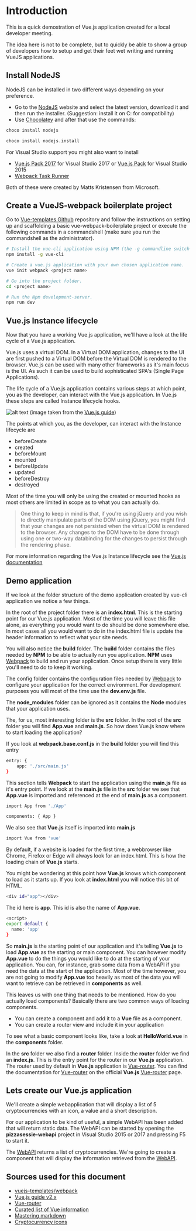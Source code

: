 # Introduction

This is a quick demostration of Vue.js application created for a local developer meeting.

The idea here is not to be complete, but to quickly be able to show a group of developers how to setup and get their feet wet writing and running VueJS applications.

## Install NodeJS

NodeJS can be installed in two different ways depending on your preference.

- Go to the [NodeJS](https://nodejs.org/en/) website and select the latest version, download it and then run the installer. (Suggestion: install it on C: for compatibility)
- Use [Chocolatey](https://chocolatey.org/install) and after that use the commands:

```bash
choco install nodejs

choco install nodejs.install
```

For Visual Studio support you might also want to install

- [Vue.js Pack 2017](https://marketplace.visualstudio.com/items?itemName=MadsKristensen.VuejsPack-18329) for Visual Studio 2017 or [Vue.js Pack](https://marketplace.visualstudio.com/items?itemName=MadsKristensen.VuejsPack) for Visual Studio 2015
- [Webpack Task Runner](https://marketplace.visualstudio.com/items?itemName=MadsKristensen.WebPackTaskRunner)

Both of these were created by Matts Kristensen from Microsoft.

## Create a VueJS-webpack boilerplate project

Go to [Vue-templates Github](https://github.com/vuejs-templates/webpack) repository and follow the instructions on setting up and scaffolding a basic vue-webpack-boilerplate project or execute the following commands in a commandshell (make sure you run the commandshell as the administrator).

```bash
# Install the vue-cli application using NPM (the -g commandline switch means install globally).
npm install -g vue-cli

# Create a vue.js application with your own chosen application name.
vue init webpack <project name>

# Go into the project folder.
cd <project name>

# Run the Npm development-server.
npm run dev
```

## Vue.js Instance lifecycle

Now that you have a working Vue.js application, we'll have a look at the life cycle of a Vue.js application.

Vue.js uses a virtual DOM. In a Virtual DOM application, changes to the UI are first pushed to a Virtual DOM before the Virtual DOM is rendered to the browser. Vue.js can be used with many other frameworks as it's main focus is the UI. As such it can be used to build sophisticated SPA's (Single Page Applications).

The life cycle of a Vue.js application contains various steps at which point, you as the developer, can interact with the Vue.js application. In Vue.js these steps are called Instance lifecycle hooks.

![alt text](https://vuejs.org/images/lifecycle.png "Vue.js Instance lifecycle")
(image taken from the [Vue.js guide](https://vuejs.org/v2/guide/instance.html))

The points at which you, as the developer, can interact with the Instance lifecycle are

- beforeCreate
- created
- beforeMount
- mounted
- beforeUpdate
- updated
- beforeDestroy
- destroyed

Most of the time you will only be using the created or mounted hooks as most others are limited in scope as to what you can actually do.

> One thing to keep in mind is that, if you're using jQuery and you wish to directly manipulate parts of the DOM using jQuery, you might find that your changes are not persisted when the virtual DOM is rendered to the browser. Any changes to the DOM have to be done through using one or two-way databinding for the changes to persist through the rendering phase.

For more information regarding the Vue.js Instance lifecycle see the [Vue.js documentation](https://vuejs.org/v2/guide/instance.html)

## Demo application

If we look at the folder structure of the demo application created by vue-cli application we notice a few things.

In the root of the project folder there is an **index.html**. This is the starting point for our Vue.js application. Most of the time you will leave this file alone, as everything you would want to do should be done somewhere else. In most cases all you would want to do in the index.html file is update the header information to reflect what your site needs.

You will also notice the **build** folder. The **build** folder contains the files needed by **NPM** to be able to actually run you application. **NPM** uses [Webpack](https://webpack.js.org/) to build and run your application. Once setup there is very little you'll need to do to keep it working.

The config folder contains the configuration files needed by [Webpack](https://webpack.js.org/) to configure your application for the correct environment. For development purposes you will most of the time use the **dev.env.js** file.

The **node_modules** folder can be ignored as it contains the **Node** modules that your application uses.

The, for us, most interesting folder is the **src** folder. In the root of the **src** folder you will find **App.vue** and **main.js**. So how does Vue.js know where to start loading the application?

If you look at **webpack.base.conf.js** in the **build** folder you will find this entry

```bash
entry: {
    app: './src/main.js'
}
```

This section tells **Webpack** to start the application using the **main.js** file as it's entry point. If we look at the **main.js** file in the **src** folder we see that **App.vue** is imported and referenced at the end of **main.js** as a component.

```bash
import App from './App'

components: { App }
```

We also see that **Vue.js** itself is imported into **main.js**

```bash
import Vue from 'vue'
```

By default, if a website is loaded for the first time, a webbrowser like Chrome, Firefox or Edge will always look for an index.html. This is how the loading chain of **Vue.js** starts.

You might be wondering at this point how **Vue.js** knows which component to load as it starts up. If you look at **index.html** you will notice this bit of HTML.

```bash
<div id="app"></div>
```

The id here is **app**. This id is also the name of **App.vue**.

```bash
<script>
export default {
  name: 'app'
}
```

So **main.js** is the starting point of our application and it's telling **Vue.js** to load **App.vue** as the starting or main component. You can however modify **App.vue** to do the things you would like to do at the starting of your application. You can, for instance, grab some data from a WebAPI if you need the data at the start of the application. Most of the time however, you are not going to modify **App.vue** too heavily as most of the data you will want to retrieve can be retrieved in **components** as well.

This leaves us with one thing that needs to be mentioned. How do you actually load components? Basically there are two common ways of loading components.

- You can create a component and add it to a **Vue** file as a component.
- You can create a router view and include it in your application

To see what a basic component looks like, take a look at **HelloWorld.vue** in the **components** folder.

In the **src** folder we also find a **router** folder. Inside the **router** folder we find an **index.js**. This is the entry point for the router in our **Vue.js** application. The router used by default in **Vue.js** application is [Vue-router](https://github.com/vuejs/vue-router). You can find the documentation for [Vue-router](https://github.com/vuejs/vue-router) on the official **Vue.js** [Vue-router](https://router.vuejs.org/en/) page.

## Lets create our Vue.js application

We'll create a simple webapplication that will display a list of 5 cryptocurrencies with an icon, a value and a short description.

For our application to be kind of useful, a simple WebAPI has been added that will return static data. The WebAPI can be started by opening the **pizzasessie-webapi** project in Visual Studio 2015 or 2017 and pressing F5 to start it.

The [WebAPI](https://github.com/mhartsuiker/pizzasessie-webapi) returns a list of cryptocurrencies. We're going to create a component that will display the information retrieved from the [WebAPI](https://github.com/mhartsuiker/pizzasessie-webapi).

## Sources used for this document

- [vuejs-templates/webpack](https://github.com/vuejs-templates/webpack)
- [Vue.js guide v2.x](https://vuejs.org/v2/guide/)
- [Vue-router](https://router.vuejs.org/en/)
- [Curated list of Vue information](https://github.com/vuejs/awesome-vue)
- [Mastering markdown](https://guides.github.com/features/mastering-markdown/)
- [Cryptocurrency icons](https://github.com/cjdowner/cryptocurrency-icons)
